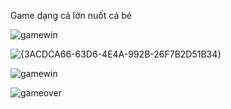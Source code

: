 Game dạng cá lớn nuốt cá bé


![gamewin](https://github.com/user-attachments/assets/af2e57fd-6ac5-4c4e-827a-cd5c6198b674)

![{3ACDCA66-63D6-4E4A-992B-26F7B2D51B34}](https://github.com/user-attachments/assets/0cfcc8e9-0a8f-4fcf-8ce9-763bb4f1309a)

![gamewin](https://github.com/user-attachments/assets/35973a97-d2d0-4fee-920f-eea7f03b686e)

![gameover](https://github.com/user-attachments/assets/f58bd869-bfef-4363-92d5-e1769566fc63)

